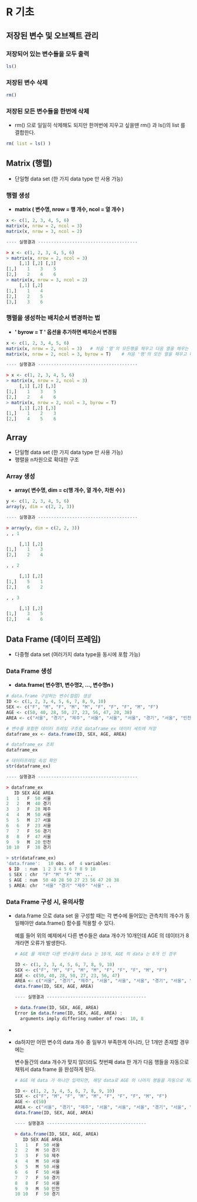 # R 기초

#### 

## 저장된 변수 및 오브젝트 관리

### 저장되어 있는 변수들을 모두 출력

```R
ls()
```

### 저장된 변수 삭제

```R
rm()
```

###  저장된 모든 변수들을 한번에 삭제

- rm() 으로 일일히 삭제해도 되지만 한꺼번에 지우고 싶을땐 rm() 과 ls()의 list 를 결합한다.

```R
rm( list = ls() )
```



## Matrix (행렬) 

- 단일형 data set (한 가지 data type 만 사용 가능)

### 행렬 생성

- **matrix ( 변수명, nrow = 행 개수, ncol = 열 개수 )**

```R
x <- c(1, 2, 3, 4, 5, 6)
matrix(x, nrow = 2, ncol = 3)
matrix(x, nrow = 3, ncol = 2)

---- 실행결과 --------------------------------------  

> x <- c(1, 2, 3, 4, 5, 6)
> matrix(x, nrow = 2, ncol = 3)
     [,1] [,2] [,3]
[1,]    1    3    5
[2,]    2    4    6
> matrix(x, nrow = 3, ncol = 2)
     [,1] [,2]
[1,]    1    4
[2,]    2    5
[3,]    3    6
```

### 행렬을 생성하는 배치순서 변경하는 법

- **' byrow = T ' 옵션을 추가하면 배치순서 변경됨**

~~~R
x <- c(1, 2, 3, 4, 5, 6)
matrix(x, nrow = 2, ncol = 3)	# 처음 '열'의 모든행을 채우고 다음 열을 채우는 순서...
matrix(x, nrow = 2, ncol = 3, byrow = T)	# 처음 '행'의 모든 열을 채우고 다음 행을 채우는 순서...

---- 실행결과 --------------------------------------  

> x <- c(1, 2, 3, 4, 5, 6)
> matrix(x, nrow = 2, ncol = 3)
     [,1] [,2] [,3]
[1,]    1    3    5
[2,]    2    4    6
> matrix(x, nrow = 2, ncol = 3, byrow = T)
     [,1] [,2] [,3]
[1,]    1    2    3
[2,]    4    5    6
~~~



## Array

- 단일형 data set (한 가지 data type 만 사용 가능)
- 행렬을 n차원으로 확대한 구조

### Array 생성

- **array( 변수명, dim = c(행 개수, 열 개수, 차원 수) )**

```R
y <- c(1, 2, 3, 4, 5, 6)
array(y, dim = c(2, 2, 3))

---- 실행결과 --------------------------------------  

> array(y, dim = c(2, 2, 3))
, , 1

     [,1] [,2]
[1,]    1    3
[2,]    2    4

, , 2

     [,1] [,2]
[1,]    5    1
[2,]    6    2

, , 3

     [,1] [,2]
[1,]    3    5
[2,]    4    6
```



## Data Frame (데이터 프레임) 

- 다중형 data set (여러가지 data type을 동시에 포함 가능)

### Data Frame 생성

- **data.frame( 변수명1, 변수명2, ..., 변수명n )**

```R
# data.frame 구성하는 변수(컬럼) 생성
ID <- c(1, 2, 3, 4, 5, 6, 7, 8, 9, 10)
SEX <- c("F", "M", "F", "M", "M", "F", "F", "F", "M", "F")
AGE <- c(50, 40, 28, 50, 27, 23, 56, 47, 20, 38)
AREA <- c("서울", "경기", "제주", "서울", "서울", "서울", "경기", "서울", "인천", "경기")

# 변수를 포함한 데이터 프레임 구조로 dataframe_ex 데이터 세트에 저장
dataframe_ex <- data.frame(ID, SEX, AGE, AREA)

# dataframe_ex 조회
dataframe_ex

# 데이터프레임 속성 확인
str(dataframe_ex)

---- 실행결과 --------------------------------------  

> dataframe_ex 
   ID SEX AGE AREA
1   1   F  50 서울
2   2   M  40 경기
3   3   F  28 제주
4   4   M  50 서울
5   5   M  27 서울
6   6   F  23 서울
7   7   F  56 경기
8   8   F  47 서울
9   9   M  20 인천
10 10   F  38 경기

> str(dataframe_ex) 
'data.frame':	10 obs. of  4 variables:
 $ ID  : num  1 2 3 4 5 6 7 8 9 10
 $ SEX : chr  "F" "M" "F" "M" ...
 $ AGE : num  50 40 28 50 27 23 56 47 20 38
 $ AREA: chr  "서울" "경기" "제주" "서울" ..
```

### Data Frame 구성 시, 유의사항

- data.frame 으로 data set 을 구성할 때는 각 변수에 들어있는 관측치의 개수가 동일해야만 data.frame() 함수를 적용할 수 있다.

  예를 들어 위의 예제에서 다른 변수들은 data 개수가 10개인데 AGE 의 데이터가 8개라면 오류가 발생한다.

  ````R
  # AGE 를 제외한 다른 변수들의 data 는 10개, AGE 의 data 는 8개 인 경우
  
  ID <- c(1, 2, 3, 4, 5, 6, 7, 8, 9, 10)
  SEX <- c("F", "M", "F", "M", "M", "F", "F", "F", "M", "F")
  AGE <- c(50, 40, 28, 50, 27, 23, 56, 47)
  AREA <- c("서울", "경기", "제주", "서울", "서울", "서울", "경기", "서울", "인천", "경기")
  data.frame(ID, SEX, AGE, AREA)
  
  ---- 실행결과 -------------------------------------- 
  
  > data.frame(ID, SEX, AGE, AREA)
  Error in data.frame(ID, SEX, AGE, AREA) : 
    arguments imply differing number of rows: 10, 8
  ````

- ```
  
  ```

- da하지만 어떤 변수의 data 개수 중 일부가 부족한게 아니라, 단 1개만 존재할 경우에는

  변수들간의 data 개수가 맞지 않더라도 첫번째 data 한 개가 다음 행들을 자동으로 채워서 data frame 을 완성하게 된다.

  ```R
  # AGE 에 data 가 하나만 입력되면, 해당 data로 AGE 의 나머지 행들을 자동으로 채움.
  
  ID <- c(1, 2, 3, 4, 5, 6, 7, 8, 9, 10)
  SEX <- c("F", "M", "F", "M", "M", "F", "F", "F", "M", "F")
  AGE <- c(50)
  AREA <- c("서울", "경기", "제주", "서울", "서울", "서울", "경기", "서울", "인천", "경기")
  data.frame(ID, SEX, AGE, AREA)
  
  ---- 실행결과 --------------------------------------
  
  > data.frame(ID, SEX, AGE, AREA)
     ID SEX AGE AREA
  1   1   F  50 서울
  2   2   M  50 경기
  3   3   F  50 제주
  4   4   M  50 서울
  5   5   M  50 서울
  6   6   F  50 서울
  7   7   F  50 경기
  8   8   F  50 서울
  9   9   M  50 인천
  10 10   F  50 경기
  ```

